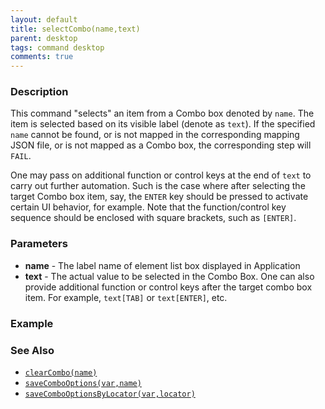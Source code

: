 ```yaml
---
layout: default
title: selectCombo(name,text)
parent: desktop
tags: command desktop
comments: true
---
```


### Description
This command "selects" an item from a Combo box denoted by `name`. The item is selected based on its visible label 
(denote as `text`). If the specified `name` cannot be found, or is not mapped in the corresponding mapping JSON file,
or is not mapped as a Combo box, the corresponding step will `FAIL`.

One may pass on additional function or control keys at the end of `text` to carry out further automation. Such is the 
case where after selecting the target Combo box item, say, the `ENTER` key should be pressed to activate certain UI
behavior, for example. Note that the function/control key sequence should be enclosed with square brackets, such as
`[ENTER]`.


### Parameters
- **name** - The label name of element list box displayed in Application
- **text** - The actual value to be selected in the Combo Box. One can also provide additional function or control 
  keys after the target combo box item. For example, `text[TAB]` or `text[ENTER]`, etc.  


### Example


### See Also
- [`clearCombo(name)`](clearCombo(name))
- [`saveComboOptions(var,name)`](saveComboOptions(var,name))
- [`saveComboOptionsByLocator(var,locator)`](saveComboOptionsByLocator(var,locator))
